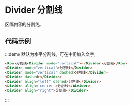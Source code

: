 # Divider 分割线

区隔内容的分割线。

## 代码示例

:::demo 默认为水平分割线，可在中间加入文字。

```html
<Row>分割线<Divider mode="vertical"></Divider>分割线</Row>
<Divider mode="vertical">分割线</Divider>
<Divider mode="vertical" dashed>分割线</Divider>
<Divider dashed></Divider>
<Divider align="left" dashed>分割线</Divider>
<Divider align="center">分割线</Divider>
<Divider align="right">分割线</Divider>
```
:::

<script>
  import Row from '@/components/row';
  import Divider from '@/components/Divider';

  export default {
    components: {
      Row,
      Divider,
    },
  };
</script>